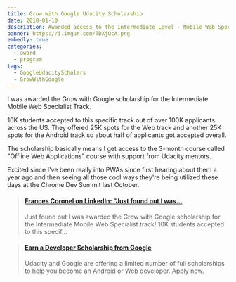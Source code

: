 ```yaml
---
title: Grow with Google Udacity Scholarship
date: 2018-01-10
description: Awarded access to the Intermediate Level - Mobile Web Specialist Track.
banner: https://i.imgur.com/TDXjQcA.png
embedly: true
categories:
  - award
  - program
tags:
  - GoogleUdacityScholars
  - GrowWithGoogle
---
```


I was awarded the Grow with Google scholarship for the Intermediate Mobile Web Specialist Track.

10K students accepted to this specific track out of over 100K applicants across the US. They offered 25K spots for the Web track and another 25K spots for the Android track so about half of applicants got accepted overall.

The scholarship basically means I get access to the 3-month course called "Offline Web Applications" course with support from Udacity mentors.

Excited since I've been really into PWAs since first hearing about them a year ago and then seeing all those cool ways they're being utilized these days at the Chrome Dev Summit last October.

<blockquote class="embedly-card"><h4><a href="https://www.linkedin.com/embed/feed/update/urn:li:activity:6357010191975804928">Frances Coronel on LinkedIn: "Just found out I was...</a></h4><p>Just found out I was awarded the Grow with Google scholarship for the Intermediate Mobile Web Specialist track! 10K students accepted to this specif...</p></blockquote>

<blockquote class="embedly-card"><h4><a href="https://www.udacity.com/grow-with-google">Earn a Developer Scholarship from Google</a></h4><p>Udacity and Google are offering a limited number of full scholarships to help you become an Android or Web developer. Apply now.</p></blockquote>
